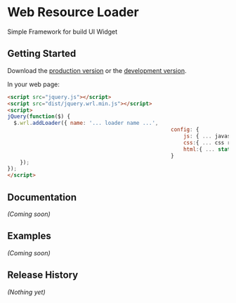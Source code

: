 # Web Resource Loader

Simple Framework for build UI Widget

## Getting Started
Download the [production version][min] or the [development version][max].

[min]: https://raw.github.com//wrl/master/dist/wrl.min.js
[max]: https://raw.github.com//wrl/master/dist/wrl.js

In your web page:

```html
<script src="jquery.js"></script>
<script src="dist/jquery.wrl.min.js"></script>
<script>
jQuery(function($) {
  $.wrl.addLoader({	name: '... loader name ...',
													config: {
														js: { ... javascript resources ... },
														css:{ ... css resources ... },
														html:{ ... static get resources ... }
													}
	});
});
</script>
```

## Documentation
_(Coming soon)_

## Examples
_(Coming soon)_

## Release History
_(Nothing yet)_
